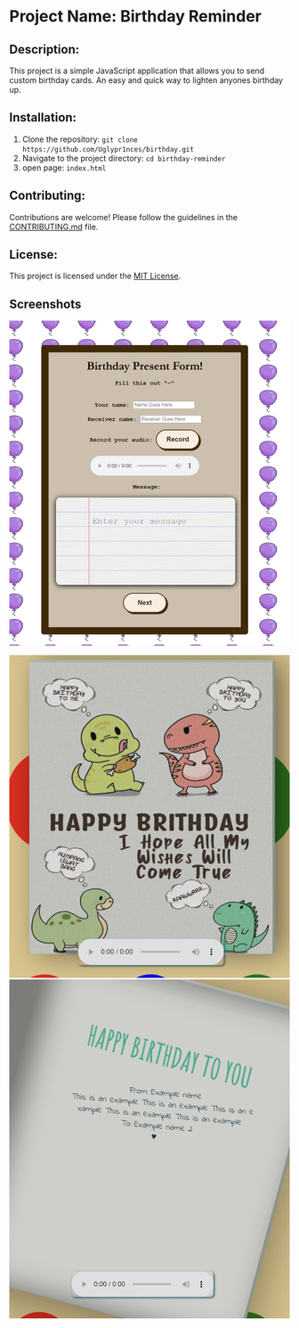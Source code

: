 # Project Name: Birthday Reminder

## Description:
This project is a simple JavaScript application that allows you to send custom birthday cards. An easy and quick way to lighten anyones birthday up.

## Installation:
1. Clone the repository: `git clone https://github.com/Uglypr1nces/birthday.git`
2. Navigate to the project directory: `cd birthday-reminder`
3. open page: `index.html`


## Contributing:
Contributions are welcome! Please follow the guidelines in the [CONTRIBUTING.md](CONTRIBUTING.md) file.

## License:
This project is licensed under the [MIT License](LICENSE).

## Screenshots
![alt text](/birthdaycard/content/screenshots/form.png)

![alt text](/birthdaycard/content/screenshots/card1.png)
![alt text](/birthdaycard/content/screenshots/card2.png)